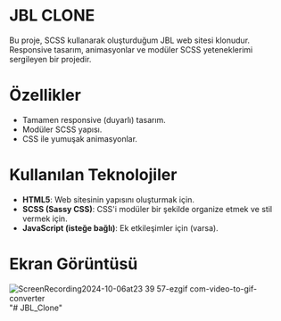 # JBL CLONE

Bu proje, SCSS kullanarak oluşturduğum JBL web sitesi klonudur. Responsive tasarım, animasyonlar ve modüler SCSS yeteneklerimi sergileyen bir projedir.


# Özellikler

- Tamamen responsive (duyarlı) tasarım.
- Modüler SCSS yapısı.
- CSS ile yumuşak animasyonlar.


# Kullanılan Teknolojiler

- **HTML5**: Web sitesinin yapısını oluşturmak için.
- **SCSS (Sassy CSS)**: CSS'i modüler bir şekilde organize etmek ve stil vermek için.
- **JavaScript (isteğe bağlı)**: Ek etkileşimler için (varsa).

# Ekran Görüntüsü

![ScreenRecording2024-10-06at23 39 57-ezgif com-video-to-gif-converter](https://github.com/user-attachments/assets/dfff1e19-2553-4b97-b1b9-3b3ea95c8b70)
"# JBL_Clone" 
